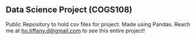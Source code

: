 ## Data Science Project (COGS108)
Public Repository to hold csv files for project.
Made using Pandas.
Reach me at ho.tiffany.d@gmail.com to see this entire project!
